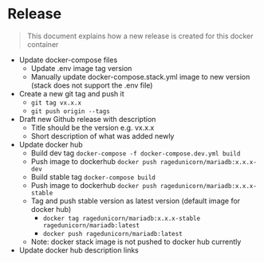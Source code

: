 # Release

> This document explains how a new release is created for this docker container

* Update docker-compose files
  * Update .env image tag version
  * Manually update docker-compose.stack.yml image to new version (stack does not support the .env file)
* Create a new git tag and push it
  * `git tag vx.x.x`
  * `git push origin --tags`
* Draft new Github release with description
  * Title should be the version e.g. vx.x.x
  * Short description of what was added newly
* Update docker hub
  * Build dev tag `docker-compose -f docker-compose.dev.yml build`
  * Push image to dockerhub `docker push ragedunicorn/mariadb:x.x.x-dev`
  * Build stable tag `docker-compose build`
  * Push image to dockerhub `docker push ragedunicorn/mariadb:x.x.x-stable`
  * Tag and push stable version as latest version (default image for docker hub)
    * `docker tag ragedunicorn/mariadb:x.x.x-stable ragedunicorn/mariadb:latest`
    * `docker push ragedunicorn/mariadb:latest`
  * Note: docker stack image is not pushed to docker hub currently
* Update docker hub description links
